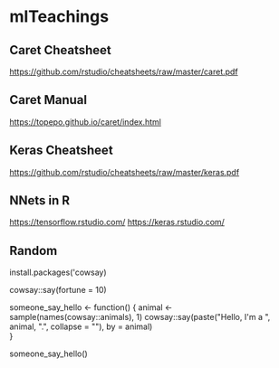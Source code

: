 # mlTeachings

## Caret Cheatsheet
https://github.com/rstudio/cheatsheets/raw/master/caret.pdf

## Caret Manual
https://topepo.github.io/caret/index.html

## Keras Cheatsheet
https://github.com/rstudio/cheatsheets/raw/master/keras.pdf

## NNets in R
https://tensorflow.rstudio.com/
https://keras.rstudio.com/

## Random
install.packages('cowsay)

cowsay::say(fortune = 10)


someone_say_hello <- function() {
    animal <- sample(names(cowsay::animals), 1)
    cowsay::say(paste("Hello, I'm a ", animal, ".", collapse = ""), by = animal)   
}

someone_say_hello()
